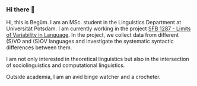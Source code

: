 ### Hi there 👋

Hi, this is Begüm. I am an MSc. student in the Linguistics Department at Universität Potsdam. I am currently working in the project [SFB 1287 - Limits of Variability in Language](https://www.sfb1287.uni-potsdam.de/en/overview/). In the project, we collect data from different (S)VO and (S)OV languages and investigate the systematic syntactic differences between them.

I am not only interested in theoretical linguistics but also in the intersection of sociolinguistics and computational linguistics. 

Outside academia, I am an avid binge watcher and a crocheter. 

<!--
**begum-yasar/begum-yasar** is a ✨ _special_ ✨ repository because its `README.md` (this file) appears on your GitHub profile.

Here are some ideas to get you started:

- 🔭 I’m currently working on ...
- 🌱 I’m currently learning ...
- 👯 I’m looking to collaborate on ...
- 🤔 I’m looking for help with ...
- 💬 Ask me about ...
- 📫 How to reach me: ...
- 😄 Pronouns: ...
- ⚡ Fun fact: ...
-->
